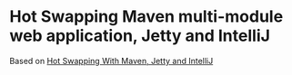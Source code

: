 # Hot Swapping Maven multi-module web application, Jetty and IntelliJ

Based on [Hot Swapping With Maven, Jetty and IntelliJ](https://gist.github.com/naaman/1053217)